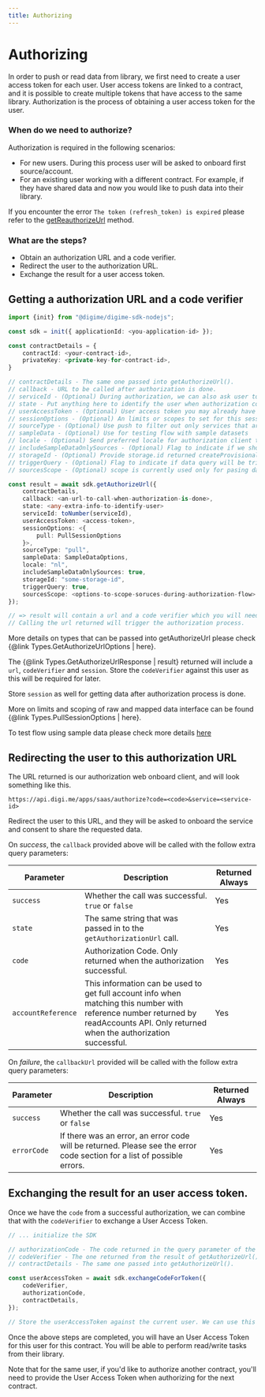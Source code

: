 ```yaml
---
title: Authorizing
---
```


# Authorizing

In order to push or read data from library, we first need to create a user access token for each user.
User access tokens are linked to a contract, and it is possible to create multiple tokens that have access to the same library.
Authorization is the process of obtaining a user access token for the user.

### When do we need to authorize?

Authorization is required in the following scenarios:

- For new users. During this process user will be asked to onboard first source/account.
- For an existing user working with a different contract. For example, if they have shared data and now you would like to push data into their library.

If you encounter the error `The token (refresh_token) is expired` please refer to the [getReauthorizeUrl](reauthorizing.md) method.

### What are the steps?

- Obtain an authorization URL and a code verifier.
- Redirect the user to the authorization URL.
- Exchange the result for a user access token.

## Getting a authorization URL and a code verifier

```typescript
import {init} from "@digime/digime-sdk-nodejs";

const sdk = init({ applicationId: <you-application-id> });

const contractDetails = {
    contractId: <your-contract-id>,
    privateKey: <private-key-for-contract-id>,
}

// contractDetails - The same one passed into getAuthorizeUrl().
// callback - URL to be called after authorization is done.
// serviceId - (Optional) During authorization, we can also ask user to onboard a service. ID can be found from querySources()
// state - Put anything here to identify the user when authorization completes. This will be passed back in the callback.
// userAccessToken - (Optional) User access token you may already have for this user from another contract.
// sessionOptions - (Optional) An limits or scopes to set for this session.
// sourceType - (Optional) Use push to filter out only services that are used for push to provider type. Default SourceType is set to pull.
// sampleData - (Optional) Use for testing flow with sample datasets
// locale - (Optional) Send preferred locale for authorization client to be used. Default is en.
// includeSampleDataOnlySources - (Optional) Flag to indicate if we should include sample data only sources. Default is false.
// storageId - (Optional) Provide storage.id returned createProvisionalStorage to connect this storage to created user
// triggerQuery - (Optional) Flag to indicate if data query will be triggered post service authorisation. Default is true. If this is set to false data for added service will not be returned. You may want to set to false when adding multiple services subsequently and only get data for all services when adding last service.
// sourcesScope - (Optional) scope is currently used only for pasing data type.

const result = await sdk.getAuthorizeUrl({
    contractDetails,
    callback: <an-url-to-call-when-authorization-is-done>,
    state: <any-extra-info-to-identify-user>
    serviceId: toNumber(serviceId),
    userAccessToken: <access-token>,
    sessionOptions: <{
        pull: PullSessionOptions
    }>,
    sourceType: "pull",
    sampleData: SampleDataOptions,
    locale: "nl",
    includeSampleDataOnlySources: true,
    storageId: "some-storage-id",
    triggerQuery: true,
    sourcesScope: <options-to-scope-soruces-during-authorization-flow>
});

// => result will contain a url and a code verifier which you will need for later.
// Calling the url returned will trigger the authorization process.
```

More details on types that can be passed into getAuthorizeUrl please check {@link Types.GetAuthorizeUrlOptions | here}.

The {@link Types.GetAuthorizeUrlResponse | result} returned will include a `url`, `codeVerifier` and `session`.
Store the `codeVerifier` against this user as this will be required for later.

Store `session` as well for getting data after authorization process is done.

More on limits and scoping of raw and mapped data interface can be found {@link Types.PullSessionOptions | here}.

To test flow using sample data please check more details [here](../sample-datasets.md)

## Redirecting the user to this authorization URL

The URL returned is our authorization web onboard client, and will look something like this.

```
https://api.digi.me/apps/saas/authorize?code=<code>&service=<service-id>
```

Redirect the user to this URL, and they will be asked to onboard the service and consent to share the requested data.

On _success_, the `callback` provided above will be called with the follow extra query parameters:

| Parameter          | Description                                                                                                                                                                          | Returned Always |
| ------------------ | ------------------------------------------------------------------------------------------------------------------------------------------------------------------------------------ | --------------- |
| `success`          | Whether the call was successful. `true` or `false`                                                                                                                                   | Yes             |
| `state`            | The same string that was passed in to the `getAuthorizationUrl` call.                                                                                                                | Yes             |
| `code`             | Authorization Code. Only returned when the authorization successful.                                                                                                                 | Yes             |
| `accountReference` | This information can be used to get full account info when matching this number with reference number returned by readAccounts API. Only returned when the authorization successful. | Yes             |

On _failure_, the `callbackUrl` provided will be called with the follow extra query parameters:

| Parameter   | Description                                                                                                             | Returned Always |
| ----------- | ----------------------------------------------------------------------------------------------------------------------- | --------------- |
| `success`   | Whether the call was successful. `true` or `false`                                                                      | Yes             |
| `errorCode` | If there was an error, an error code will be returned. Please see the error code section for a list of possible errors. | Yes             |

## Exchanging the result for an user access token.

Once we have the `code` from a successful authorization, we can combine that with the `codeVerifier` to exchange a User Access Token.

```typescript
// ... initialize the SDK

// authorizationCode - The code returned in the query parameter of the returned URL.
// codeVerifier - The one returned from the result of getAuthorizeUrl().
// contractDetails - The same one passed into getAuthorizeUrl().

const userAccessToken = await sdk.exchangeCodeForToken({
    codeVerifier,
    authorizationCode,
    contractDetails,
});

// Store the userAccessToken against the current user. We can use this for future reads.
```

Once the above steps are completed, you will have an User Access Token for this user for this contract. You will be able to perform read/write tasks from their library.

Note that for the same user, if you'd like to authorize another contract, you'll need to provide the User Access Token when authorizing for the next contract.
